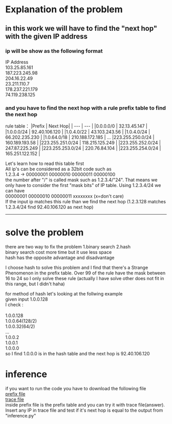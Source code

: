 # Explanation of the problem
## in this work we will have to find the "next hop" with the given IP address
### ip will be show as the following format

IP Address      
103.25.85.161      
187.223.245.98       
204.16.22.49        
23.211.110.7       
178.237.221.179    
74.119.238.125      

### and you have to find the next hop with a rule prefix table to find the next hop
rule table：
|Prefix        |       Next Hop|
| --- | --- |
|0.0.0.0/0      |      32.13.45.147 |
|1.0.0.0/24     |      92.40.106.120 |
|1.0.4.0/22      |     43.103.243.56 |
|1.0.4.0/24      |     66.202.235.230 |
|1.0.64.0/18      |    210.188.172.185 |
...
|223.255.250.0/24  |   160.189.193.58 |
|223.255.251.0/24  |   118.215.125.249 |
|223.255.252.0/24   |  247.87.225.249 |
|223.255.253.0/24   |  220.76.84.104 |
|223.255.254.0/24   |  165.251.122.152 |

Let's learn how to read this table first</br>
All ip's can be considered as a 32bit code such as </br>
1.2.3.4 -> 00000001 00000010 00000011 00000100</br>
the number after "/" is called mask such as 1.2.3.4/"24". That means we only have to consider the first "mask bits" of IP table. Using 1.2.3.4/24 we can have</br>
00000001 00000010 00000011 xxxxxxxx (x=don't care)</br>
If the input ip matches this rule than we find the next hop (1.2.3.128 matches 1.2.3.4/24 find 92.40.106.120 as next hop)</br>

---

# solve the problem 
there are two way to fix the problem 1.binary search 2.hash</br>
binary search cost more time but it use less space</br>
hash has the opposite advantage and disadvantage</br>

I choose hash to solve this problem and I find that there's a Strange Phenomenon in the prefix table. Over 99 of the rule have the mask between 16 to 24 so I only solve these rule (actually I have solve other does not fit in this range, but I didn't haha) </br>

for method of hash let's looking at the follwing example</br>
given input 1.0.0.128</br>
I check :</br></br>
1.0.0.128</br>
1.0.0.64(128/2)</br>
1.0.0.32(64/2)</br>
...</br>
1.0.0.2</br>
1.0.0.1</br>
1.0.0.0</br>
so I find 1.0.0.0 is in the hash table and the next hop is 92.40.106.120</br>

# inference
if you want to run the code you have to download the following file</br>
[prefix file](https://drive.google.com/file/d/1gmu6AkGuIDF0V27t8sfDxx1abGtkgpa3/view?usp=sharing)</br>
[trace file](https://drive.google.com/file/d/1GOHjsDsryoj0CR6dMlOmOo4Med7nt4qd/view?usp=sharing)</br>
inside prefix file is the prefix table and you can try it with trace file(answer). Insert any IP in trace file and test if it's next hop is equal to the output from "inference.py"
